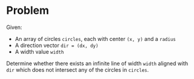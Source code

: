 # Problem

Given:

- An array of circles `circles`, each with center `(x, y)` and a `radius`
- A direction vector `dir = (dx, dy)`
- A width value `width`

Determine whether there exists an infinite line of width `width` aligned with `dir` which does not intersect any of the circles in `circles`.
